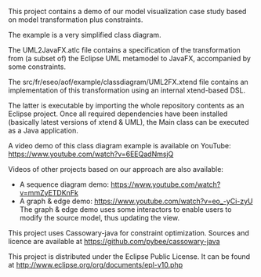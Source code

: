 This project contains a demo of our model visualization case study based on model transformation plus constraints.

The example is a very simplified class diagram.

The UML2JavaFX.atlc file contains a specification of the transformation from (a subset of) the Eclipse UML metamodel to JavaFX, accompanied by some constraints.

The src/fr/eseo/aof/example/classdiagram/UML2FX.xtend file contains an implementation of this transformation using an internal xtend-based DSL.

The latter is executable by importing the whole repository contents as an Eclipse project.
Once all required dependencies have been installed (basically latest versions of xtend & UML), the Main class can be executed as a Java application.

A video demo of this class diagram example is available on YouTube: https://www.youtube.com/watch?v=6EEQadNmsjQ


Videos of other projects based on our approach are also available:
- A sequence diagram demo: https://www.youtube.com/watch?v=mmZyETDKnFk
- A graph & edge demo: https://www.youtube.com/watch?v=eo_-yCi-zyU
The graph & edge demo uses some interactors to enable users to modify the source model, thus updating the view.


This project uses Cassowary-java for constraint optimization.
Sources and licence are available at https://github.com/pybee/cassowary-java

This project is distributed under the Eclipse Public License.
It can be found at http://www.eclipse.org/org/documents/epl-v10.php
